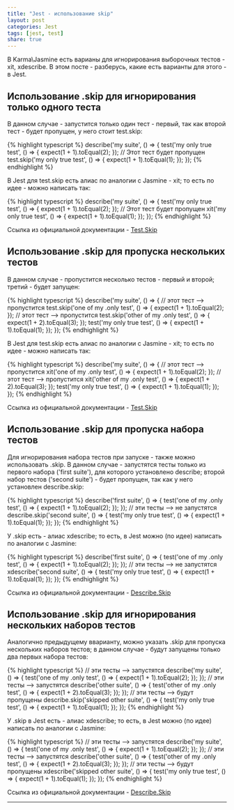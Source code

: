 ```yaml
---
title: "Jest - использование skip"
layout: post
categories: Jest
tags: [jest, test]
share: true
---
```


В Karma\Jasmine есть варианы для игнорирования выборочных тестов - xit, xdescribe. В этом посте - разберусь, какие есть варианты для этого - в Jest.

## Использование .skip для игнорирования только одного теста

В данном случае - запустится только один тест - первый, так как второй тест - будет пропущен, у него стоит test.skip:

{% highlight typescript %}
describe('my suite', () => {
  test('my only true test', () => {
    expect(1 + 1).toEqual(2);
  });
  // Этот тест будет пропущен
  test.skip('my only true test', () => {
    expect(1 + 1).toEqual(1);
  });
});
{% endhighlight %}

В Jest для test.skip есть алиас по аналогии с Jasmine - xit; то есть по идее - можно написать так:

{% highlight typescript %}
describe('my suite', () => {
  test('my only true test', () => {
    expect(1 + 1).toEqual(2);
  });
  // Этот тест будет пропущен
  xit('my only true test', () => {
    expect(1 + 1).toEqual(1);
  });
});
{% endhighlight %}

Ссылка из официальной документации - [Test.Skip][1]

## Использование .skip для пропуска нескольких тестов

В данном случае - пропустится несколько тестов - первый и второй; третий - будет запущен:

{% highlight typescript %}
describe('my suite', () => {
  // этот тест --> пропустится
  test.skip('one of my .only test', () => {
    expect(1 + 1).toEqual(2);
  });
  // этот тест --> пропустится
  test.skip('other of my .only test', () => {
    expect(1 + 2).toEqual(3);
  });
  test('my only true test', () => {
    expect(1 + 1).toEqual(1);
  });
});
{% endhighlight %}

В Jest для test.skip есть алиас по аналогии с Jasmine - xit; то есть по идее - можно написать так:

{% highlight typescript %}
describe('my suite', () => {
  // этот тест --> пропустится
  xit('one of my .only test', () => {
    expect(1 + 1).toEqual(2);
  });
  // этот тест --> пропустится
  xit('other of my .only test', () => {
    expect(1 + 2).toEqual(3);
  });
  test('my only true test', () => {
    expect(1 + 1).toEqual(1);
  });
});
{% endhighlight %}

Ссылка из официальной документации - [Test.Skip][1]

## Использование .skip для пропуска набора тестов

Для игнорирования набора тестов при запуске - также можно использовать .skip. В данном случае - запустятся тесты только из первого набора ('first suite'), для которого установлено describe; второй набор тестов ('second suite') - будет пропущен, так как у него установлен describe.skip:

{% highlight typescript %}
describe('first suite', () => {
  test('one of my .only test', () => {
    expect(1 + 1).toEqual(2);
  });
});
// эти тесты --> не запустятся
describe.skip('second suite', () => {
  test('my only true test', () => {
    expect(1 + 1).toEqual(1);
  });
});
{% endhighlight %}

У .skip есть - алиас xdescribe; то есть, в Jest можно (по идее) написать по аналогии с Jasmine:

{% highlight typescript %}
describe('first suite', () => {
  test('one of my .only test', () => {
    expect(1 + 1).toEqual(2);
  });
});
// эти тесты --> не запустятся
xdescribe('second suite', () => {
  test('my only true test', () => {
    expect(1 + 1).toEqual(1);
  });
});
{% endhighlight %}

Ссылка из официальной документации - [Describe.Skip][2]

## Использование .skip для игнорирования нескольких наборов тестов

Аналогично предыдущему вварианту, можно указать .skip для пропуска нескольких наборов тестов; в данном случае - будут запущены только два первых набора тестов:

{% highlight typescript %}
// эти тесты --> запустятся
describe('my suite', () => {
  test('one of my .only test', () => {
    expect(1 + 1).toEqual(2);
  });
});
// эти тесты --> запустятся
describe('other suite', () => {
  test('other of my .only test', () => {
    expect(1 + 2).toEqual(3);
  });
});
// эти тесты --> будут пропущены
describe.skip('skipped other suite', () => {
  test('my only true test', () => {
    expect(1 + 1).toEqual(1);
  });
});
{% endhighlight %}

У .skip в Jest есть - алиас xdescribe; то есть, в Jest можно (по идее) написать по аналогии с Jasmine:

{% highlight typescript %}
// эти тесты --> запустятся
describe('my suite', () => {
  test('one of my .only test', () => {
    expect(1 + 1).toEqual(2);
  });
});
// эти тесты --> запустятся
describe('other suite', () => {
  test('other of my .only test', () => {
    expect(1 + 2).toEqual(3);
  });
});
// эти тесты --> будут пропущены
xdescribe('skipped other suite', () => {
  test('my only true test', () => {
    expect(1 + 1).toEqual(1);
  });
});
{% endhighlight %}

Ссылка из официальной документации - [Describe.Skip][2]

***
[1]: https://jestjs.io/ru/docs/api#testskipname-fn "Test.Skip"
[2]: https://jestjs.io/ru/docs/api#describeskipname-fn "Describe.Skip"